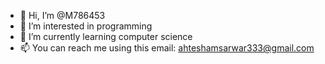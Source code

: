 - 👋 Hi, I’m @M786453
- 👀 I’m interested in programming
- 🌱 I’m currently learning computer science 
- 📫 You can reach me using this email: ahteshamsarwar333@gmail.com

<!---
M786453/M786453 is a ✨ special ✨ repository because its `README.md` (this file) appears on your GitHub profile.
You can click the Preview link to take a look at your changes.
--->
